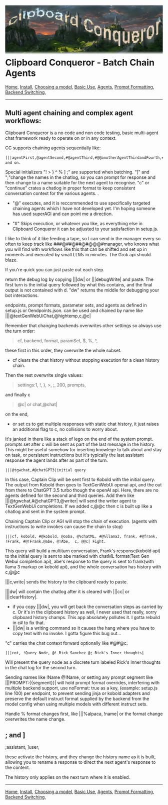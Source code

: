 ![Clipboard Conqueror Graphic logo. The letters are clouds and buildings on a lush estate.](CCfinal.jpg)
Clipboard Conqueror - Batch Chain Agents
=============================
[Home](readme.md), [Install](install.md), [Choosing a model](choosingAModel.md), [Basic Use](useClipboardConqueror.md), [Agents](agents.md), [Prompt Formatting](promptFormatting.md), [Backend Switching](multipleEndpoints.md), 

---
Multi agent chaining and complex agent workflows:
---
Clipboard Conqueror is a no code and non code testing, basic multi-agent chat framework ready to operate on or in any context. 

CC supports chaining agents sequentially like:

```
|||agentFirst,@agentSecond,#@agentThird,#@@anotherAgentThirdandFourth,##@agentFourth,@@@c| and on. 
```
Special initializers "! > } ^ % ]  ;" are supported when batching. "]" and ";"change the names in the chatlog, so you can prompt for response and then change to a name suitable for the next agent to recognise. 
"c" or "continue" crates a chatlog in proper format to keep consistent conversation context for the various agents. .  


- "@" executes, and it is reccommended to use specifically targeted chaining agents which I have not developed yet. I'm hoping someone has used superAGI and can point me a direction.

- "#" Skips execution, or whatever you like, as everything else in Clipboard Conqueror it can be adjusted to your satisfaction in setup.js.

I like to think of it like feeding a tape, so I can send in the manager every so often to keep track like ###@##@##@#@@@#manager, who knows what you will find with workflows like this that can be shifted and set up in moments and executed by small LLMs in minutes. The Grok api should blaze. 

If you're quick you can just paste out each step. 



return the debug log by copying  |||dw| or |||debugWrite| and paste.  The first turn is the initial query followed by what this contains, and the final output is not contained with d.  "dw" returns the middle for debugging your bot interactions. 


endpoints, prompt formats, parameter sets, and agents as defined in setup.js or 0endpoints.json. can be used and chained by name like |||@textGenWebUiChat,@hightemp,c,@c|

Remember that changing backends overwrites other settings so always use the turn order:

>cf, backend, format, paramSet, $, %, ^,  

these first in this order, they overwrite the whole subset. 

- cf clears the chat history without stopping execution for a clean history chain. 

Then the rest overwrite single values:

>settings:1, !, }, >, ;, 200, prompts,

and finally c
>@c| or chat,@chat| 

on the end, 
- or set cs to get multiple responses with static chat history, it just raises an additional flag to c, no collisions to worry about.


It's janked in there like a stack of lego on the end of the system prompt. prompts set after c will be sent as part of the last message in the history. This might be useful somehow for inserting knowlege to talk about and stay on task, or persistent instructions but it's typically the last assistant response the agent lands after as part of the turn.


```
|||@tgwchat,#@chatGPT3|initial query
```
In this case, Captain Clip will be sent first to Kobold with the initial query. The output from Kobold then goes to TextGenWebUi openai api, and the out from there to ChatGPT 3.5 turbo though the openAI api. Here, there are no agents defined for the second and third queries. Add them like |||@tgwchat,#@chatGPT3,@writer| will send the writer agent to TextGenWebUi completions. If we added c,@@c then c is built up like a chatlog and sent in the system prompt.

Chaining Captain Clip or AGI will stop the chain of execution. (agents with instructions to write invokes can cause the chain to stop)

```
|||cf, kobold, #@kobold, @ooba, @%chatML, #@%llama3, frank, #@frank, !Frank, #@!Frank,@abe, @!Abe,  c, @@c| Fight.
```
This query will build a multiturn conversation, Frank's response(kobold api) to the initial query is sent to abe marked with chatML format(Text Gen Webui completion api), abe's response to the query is sent to frank(with llama 3 markup on kobold api), and the whole conversation has history with c,@@c


|||c,write| sends the history to the clipboard ready to paste. 

|||dw| will contain the chatlog after it is cleared with |||cc| or |||clearHistory|.
- if you copy |||dw|, you will get back the conversation steps as carried by c. Or it's in the clipboard history as well, I never used that really, sorry clipboard history champs. This app absolutely pollutes it. I gotta rebuild in c# to fix that.
- |||dw| is a writing command so it causes the hang where you have to copy text with no invoke. I gotta figure this bug out...


"c" carries the chat context forward optionally like #@#@c.
```
|||cot, !Query Node, @! Rick Sanchez @; Rick's Inner thoughts| 
```
Will present the query node as a discrete turn labeled Rick's Inner thoughts in the chat log for the second turn. 


Sending names like !Name @!Name, or setting any prompt segment like |||PROMPT:{{segment}}| will hold prompt format overrides, interfering with multiple backend support, use  noFormat: true as a key, (example: setup.js line 100) per endpoint, to prevent sending jinja or kobold adapters and preserve the default instruct format supplied by the backend from the model config when using multiple models with different instruct sets.

Handle % format changes first, like |||%alpaca, !name| or the format change overwrites the name change. 

; and ]
---
;assistant,
]user,

these activate the history, and they change the history name as it is built, allowing you to rename a response to direct the next agent's response to the content. 

The history only applies on the next turn where it is enabled. 

---

[Home](readme.md), [Install](install.md), [Choosing a model](choosingAModel.md), [Basic Use](useClipboardConqueror.md), [Agents](agents.md), [Prompt Formatting](promptFormatting.md), [Backend Switching](multipleEndpoints.md), 